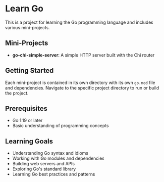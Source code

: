 # Learn Go

This is a project for learning the Go programming language and includes various mini-projects.

## Mini-Projects

- **go-chi-simple-server**: A simple HTTP server built with the Chi router

## Getting Started

Each mini-project is contained in its own directory with its own `go.mod` file and dependencies. Navigate to the specific project directory to run or build the project.

## Prerequisites

- Go 1.19 or later
- Basic understanding of programming concepts

## Learning Goals

- Understanding Go syntax and idioms
- Working with Go modules and dependencies
- Building web servers and APIs
- Exploring Go's standard library
- Learning Go best practices and patterns
